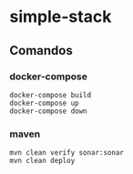 # simple-stack
## Comandos
### docker-compose
```
docker-compose build
docker-compose up
docker-compose down
```
### maven
```
mvn clean verify sonar:sonar
mvn clean deploy
```